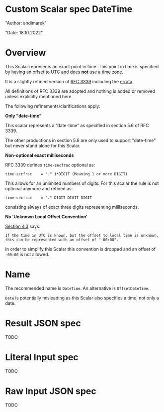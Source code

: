 # Custom Scalar spec DateTime

"Author: andimarek"

"Date: 18.10.2022"

# Overview

This Scalar represents an exact point in time. 
This point in time is specified by having an offset to UTC and does **not** use a time zone.

It is a slightly refined version of [RFC 3339](https://tools.ietf.org/html/rfc3339) including the [errata](https://www.rfc-editor.org/errata/rfc3339).

All definitions of RFC 3339 are adopted and nothing is added or removed unless explicitly mentioned here.

The following refinements/clarifications apply:

**Only "date-time"**

This scalar represents a “date-time” as specified in section 5.6 of RFC 3339.

The other productions in section 5.6 are only used to support "date-time" but never stand alone for this Scalar.

**Non-optional exact milliseconds**

RFC 3339 defines `time-secfrac` optional as:

```
time-secfrac    = "." 1*DIGIT (Meaning 1 or more DIGIT)
```

This allows for an unlimited numbers of digits. For this scalar the rule is not optional anymore and refined as:

```
time-secfrac    = "." DIGIT DIGIT DIGIT
```

consisting always of exact three digits representing milliseconds.

**No 'Unknown Local Offset Convention'**

[Section 4.3](https://tools.ietf.org/html/rfc3339#section-4.3) says:

```
If the time in UTC is known, but the offset to local time is unknown, 
this can be represented with an offset of "-00:00".
```

In order to simplify this Scalar this convention is dropped and an offset of `-00:00` is not allowed.

# Name

The recommended name is `DateTime`. An alternative is `OffsetDateTime`.

`Date` is potentially misleading as this Scalar also specifies a time, not only a date.

# Result JSON spec

TODO

# Literal Input spec

TODO

# Raw Input JSON spec

TODO

